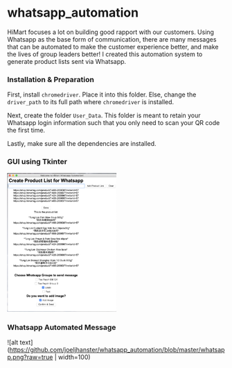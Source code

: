 # whatsapp_automation
HiMart focuses a lot on building good rapport with our customers. Using Whatsapp as the base form of communication, there are many messages that can be automated to make the customer experience better, and make the lives of group leaders better! I created this automation system to generate product lists sent via Whatsapp.

### Installation & Preparation ###
First, install `chromedriver`. Place it into this folder. Else, change the `driver_path` to its full path where `chromedriver` is installed.

Next, create the folder `User_Data`. This folder is meant to retain your Whatsapp login information such that you only need to scan your QR code the first time.

Lastly, make sure all the dependencies are installed.

### GUI using Tkinter ###
<img src="https://github.com/joeljhanster/whatsapp_automation/blob/master/demo.png?raw=true" width="50%" height="50%" />

### Whatsapp Automated Message ###
![alt text](https://github.com/joeljhanster/whatsapp_automation/blob/master/whatsapp.png?raw=true | width=100)

